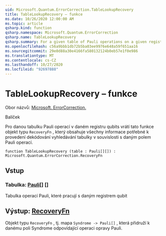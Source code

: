 ```yaml
---
uid: Microsoft.Quantum.ErrorCorrection.TableLookupRecovery
title: TableLookupRecovery – funkce
ms.date: 10/26/2020 12:00:00 AM
ms.topic: article
qsharp.kind: function
qsharp.namespace: Microsoft.Quantum.ErrorCorrection
qsharp.name: TableLookupRecovery
qsharp.summary: For a given table of Pauli operations on a given register of qubits, this function returns an object of type `RecoveryFn` which contains all information needed to perform a table-lookup decoding with respect to the given array of Pauli operations.
ms.openlocfilehash: c56a9bbb1db72b5ba03ee9976e648a59f651aa16
ms.sourcegitcommit: 29e0d88a30e4166fa580132124b0eb57e1f0e986
ms.translationtype: MT
ms.contentlocale: cs-CZ
ms.lasthandoff: 10/27/2020
ms.locfileid: "92697888"
---
```

# <a name="tablelookuprecovery-function"></a>TableLookupRecovery – funkce

Obor názvů: [Microsoft. ErrorCorrection.](xref:Microsoft.Quantum.ErrorCorrection)

Balíček [](https://nuget.org/packages/)


Pro danou tabulku Pauli operací v daném registru qubits vrátí tato funkce objekt typu `RecoveryFn` , který obsahuje všechny informace potřebné k provedení dekódování vyhledávání tabulky v souvislosti s daným polem Pauli operací.

```qsharp
function TableLookupRecovery (table : Pauli[][]) : Microsoft.Quantum.ErrorCorrection.RecoveryFn
```


## <a name="input"></a>Vstup

### <a name="table--pauli"></a>Tabulka: [Pauli](xref:microsoft.quantum.lang-ref.pauli)[] []

Tabulka operací Pauli, které pracují s daným registrem qubit



## <a name="output--recoveryfn"></a>Výstup: [RecoveryFn](xref:Microsoft.Quantum.ErrorCorrection.RecoveryFn)

Objekt typu `RecoveryFn` , tj. mapa `Syndrome -> Pauli[]` , která přidruží k danému poli Syndrome odpovídající operaci opravy Pauli.